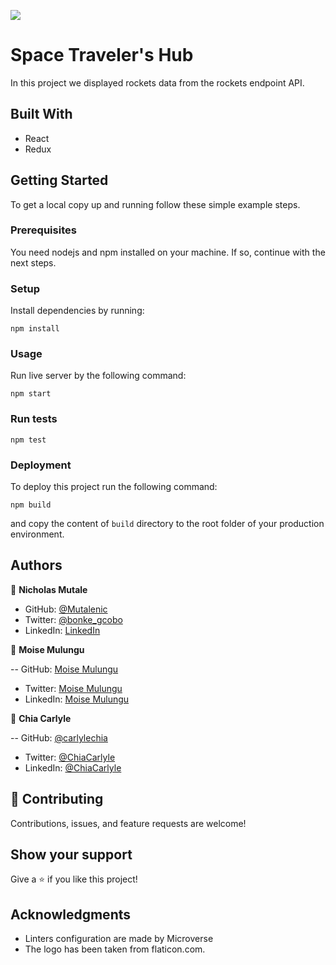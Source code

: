 ![](https://img.shields.io/badge/Microverse-blueviolet)

# Space Traveler's Hub

In this project we displayed rockets data from the rockets endpoint API.

## Built With

- React
- Redux

## Getting Started

To get a local copy up and running follow these simple example steps.

### Prerequisites

You need nodejs and npm installed on your machine. If so, continue with the next steps.

### Setup

Install dependencies by running:

`npm install`

### Usage

Run live server by the following command:

`npm start`

### Run tests

`npm test`

### Deployment

To deploy this project run the following command:

`npm build`

and copy the content of `build` directory to the root folder of your production environment.

## Authors

👤 **Nicholas Mutale**

- GitHub: [@Mutalenic](https://github.com/Mutalenic)
- Twitter: [@bonke_gcobo](https://twitter.com/nicomutale)
- LinkedIn: [LinkedIn](https://linkedin.com/in/nicomutale)

👤 **Moise Mulungu**

-- GitHub: [Moise Mulungu](https://github.com/moise-mulungu)
- Twitter: [Moise Mulungu](https://twitter.com/moise_mulungu)
- LinkedIn: [Moise Mulungu](https://www.linkedin.com/in/moisemulungu/)

👤 **Chia Carlyle**

-- GitHub: [@carlylechia](https://github.com/carlylechia)
- Twitter: [@ChiaCarlyle](https://twitter.com/ChiaCarlyle)
- LinkedIn: [@ChiaCarlyle](https://www.linkedin.com/in/chia-carlyle/)

## 🤝 Contributing

Contributions, issues, and feature requests are welcome!


## Show your support

Give a ⭐️ if you like this project!

## Acknowledgments

- Linters configuration are made by Microverse
- The logo has been taken from flaticon.com.

